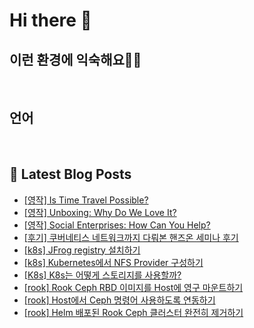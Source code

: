# Hi there 👋

## 이런 환경에 익숙해요✍🏼

<p>
  <img alt="" src="https://img.shields.io/badge/Linux-FCC624?style=flat-square&logo=Linux&logoColor=black"/>
  <img alt="" src="https://img.shields.io/badge/Kubernetes-326CE5?style=flat-square&logo=Kubernetes&logoColor=white"/>
  <img alt="" src="https://img.shields.io/badge/Ceph-EF3AAB?style=flat-square&logo=Ceph&logoColor=white"/>
</p>

## 언어

<p>
  <img alt="" src="https://img.shields.io/badge/Python-3776AB?style=flat-square&logo=Python&logoColor=white"/>
  <img alt="" src="https://img.shields.io/badge/Bash%20Script-black?style=flat-square&logo=GNU-Bash&logoColor=white"/>
</p>

## 📕 Latest Blog Posts

<ul><li><a href='https://ktome.tistory.com/14' target='_blank'>[영작] Is Time Travel Possible?</a></li><li><a href='https://ktome.tistory.com/13' target='_blank'>[영작] Unboxing: Why Do We Love It?</a></li><li><a href='https://ktome.tistory.com/12' target='_blank'>[영작] Social Enterprises: How Can You Help?</a></li><li><a href='https://ktome.tistory.com/11' target='_blank'>[후기] 쿠버네티스 네트워크까지 다뤄본 핸즈온 세미나 후기</a></li><li><a href='https://ktome.tistory.com/10' target='_blank'>[k8s] JFrog registry 설치하기</a></li><li><a href='https://ktome.tistory.com/9' target='_blank'>[k8s] Kubernetes에서 NFS Provider 구성하기</a></li><li><a href='https://ktome.tistory.com/8' target='_blank'>[K8s] K8s는 어떻게 스토리지를 사용할까?</a></li><li><a href='https://ktome.tistory.com/7' target='_blank'>[rook] Rook Ceph RBD 이미지를 Host에 영구 마운트하기</a></li><li><a href='https://ktome.tistory.com/6' target='_blank'>[rook] Host에서 Ceph 명령어 사용하도록 연동하기</a></li><li><a href='https://ktome.tistory.com/3' target='_blank'>[rook] Helm 배포된 Rook Ceph 클러스터 완전히 제거하기</a></li></ul>